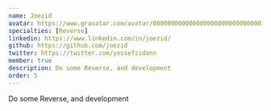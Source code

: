 ```yaml
---
name: Joezid
avatar: https://www.gravatar.com/avatar/00000000000000000000000000000010?d=identicon&s=256
specialties: [Reverse]
linkedin: https://www.linkedin.com/in/joezid/
github: https://github.com/joezid
twitter: https://twitter.com/yossefzidann
member: true
description: Do some Reverse, and development
order: 5
---
```


Do some Reverse, and development
